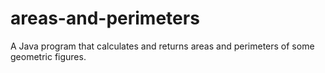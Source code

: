 # areas-and-perimeters
 A Java program that calculates and returns areas and perimeters of some geometric figures.
